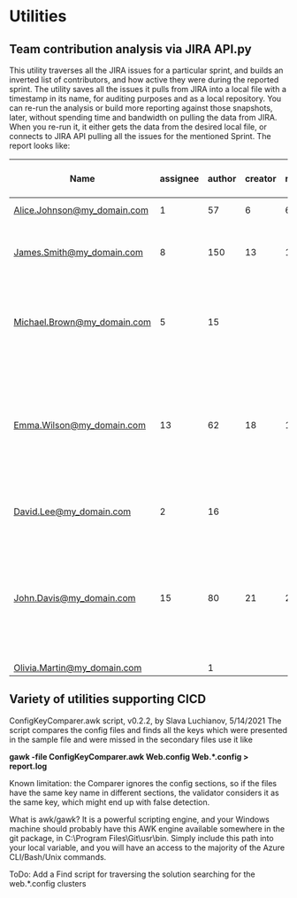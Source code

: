 # Utilities

## Team contribution analysis via JIRA API.py
This utility traverses all the JIRA issues for a particular sprint, and builds an inverted list of contributors, and how active they were during the reported sprint. The utility saves all the issues it pulls from JIRA into a local file with a timestamp in its name, for auditing purposes and as a local repository. You can re-run the analysis or build more reporting against those snapshots, later, without spending time and bandwidth on pulling the data from JIRA. When you re-run it, it either gets the data from the desired local file, or connects to JIRA API pulling all the issues for the mentioned Sprint.
The report looks like:

| Name | assignee | author | creator | reporter | No roles played | Total Story Points | Issues | SubTasks |
| ---- | -------- | ------ | ------- | -------- | --------------- | ------------------ | ------ | -------- |
| Alice.Johnson@my_domain.com | 1 | 57 | 6 | 6 | | <span style="color:green;font-weight:bold">7</span> | <span style="color:green;font-weight:bold">ABC-723 (14.0/2=7.0)</span> | |
| James.Smith@my_domain.com | 8 | 150 | 13 | 15 | | 133 | ABC-963 (28.0/1=28.0) ABC-805 (105.0/1=105.0) | ABC-1008 (None) ABC-977 (None) |
| Michael.Brown@my_domain.com | 5 | 15 | | | | 98 | ABC-1045 (35.0/1=35.0) ABC-804 (63.0/1=63.0) | ABC-1013 (None) ABC-904 (None) ABC-902 (None) |
| Emma.Wilson@my_domain.com | 13 | 62 | 18 | 18 | | 56 | ABC-1046 (35.0/1=35.0) ABC-657 (21.0/1=21.0) | ABC-1020 (None) ABC-1019 (None) (None) ABC-900 (None) ABC-898 (None) |
| David.Lee@my_domain.com | 2 | 16 | | | | 0 | | ABC-908 (None) ABC-903 (None) |
| John.Davis@my_domain.com | 15 | 80 | 21 | 26 | | <span style="color:green;font-weight:bold">7</span> | <span style="color:green;font-weight:bold">ABC-723 (14.0/2=7.0)</span> | ABC-1030 (None) ABC-1027 (None) ABC-1023 (None) BC-1002 (None)   |
| Olivia.Martin@my_domain.com | | 1 | | | | 0 | | |


## Variety of utilities supporting CICD

ConfigKeyComparer.awk script, v0.2.2, by Slava Luchianov, 5/14/2021
The script compares the config files and finds all the keys which were presented in the sample file and were missed in the secondary files
use it like

**gawk -file ConfigKeyComparer.awk Web.config Web.*.config  > report.log**

Known limitation: the Comparer ignores the config sections, so if the files have the same key name in different sections, the validator considers it as the same key, which might end up with false detection.

What is awk/gawk? It is a powerful scripting engine, and your Windows machine should probably have this AWK engine available somewhere in the git package, in C:\Program Files\Git\usr\bin. Simply include this path into your local variable, and you will have an access to the majority of the Azure CLI/Bash/Unix commands.

ToDo:
Add a Find script for traversing the solution searching for the web.*.config clusters
